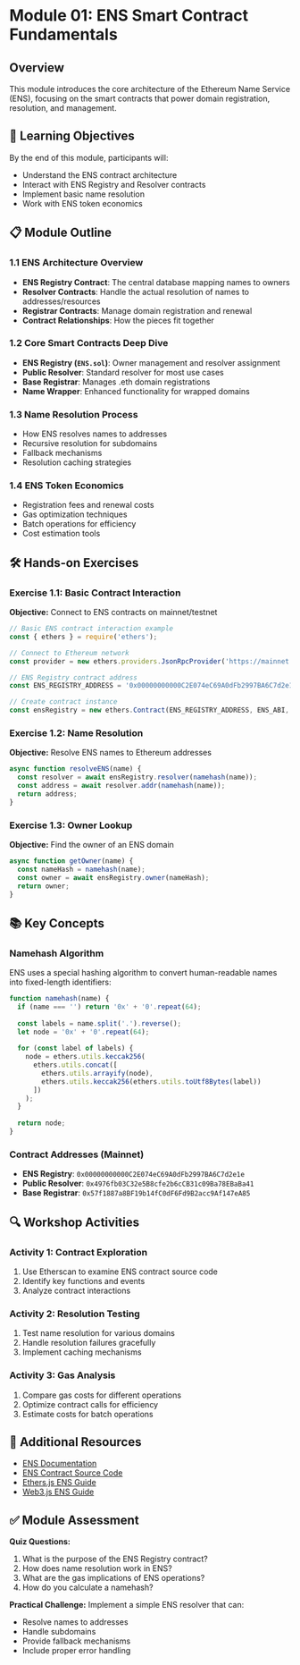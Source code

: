 # Module 01: ENS Smart Contract Fundamentals

## Overview
This module introduces the core architecture of the Ethereum Name Service (ENS), focusing on the smart contracts that power domain registration, resolution, and management.

## 🎯 Learning Objectives
By the end of this module, participants will:
- Understand the ENS contract architecture
- Interact with ENS Registry and Resolver contracts
- Implement basic name resolution
- Work with ENS token economics

## 📋 Module Outline

### 1.1 ENS Architecture Overview
- **ENS Registry Contract**: The central database mapping names to owners
- **Resolver Contracts**: Handle the actual resolution of names to addresses/resources
- **Registrar Contracts**: Manage domain registration and renewal
- **Contract Relationships**: How the pieces fit together

### 1.2 Core Smart Contracts Deep Dive
- **ENS Registry (`ENS.sol`)**: Owner management and resolver assignment
- **Public Resolver**: Standard resolver for most use cases
- **Base Registrar**: Manages .eth domain registrations
- **Name Wrapper**: Enhanced functionality for wrapped domains

### 1.3 Name Resolution Process
- How ENS resolves names to addresses
- Recursive resolution for subdomains
- Fallback mechanisms
- Resolution caching strategies

### 1.4 ENS Token Economics
- Registration fees and renewal costs
- Gas optimization techniques
- Batch operations for efficiency
- Cost estimation tools

## 🛠 Hands-on Exercises

### Exercise 1.1: Basic Contract Interaction
**Objective:** Connect to ENS contracts on mainnet/testnet
```javascript
// Basic ENS contract interaction example
const { ethers } = require('ethers');

// Connect to Ethereum network
const provider = new ethers.providers.JsonRpcProvider('https://mainnet.infura.io/v3/YOUR_PROJECT_ID');

// ENS Registry contract address
const ENS_REGISTRY_ADDRESS = '0x00000000000C2E074eC69A0dFb2997BA6C7d2e1e';

// Create contract instance
const ensRegistry = new ethers.Contract(ENS_REGISTRY_ADDRESS, ENS_ABI, provider);
```

### Exercise 1.2: Name Resolution
**Objective:** Resolve ENS names to Ethereum addresses
```javascript
async function resolveENS(name) {
  const resolver = await ensRegistry.resolver(namehash(name));
  const address = await resolver.addr(namehash(name));
  return address;
}
```

### Exercise 1.3: Owner Lookup
**Objective:** Find the owner of an ENS domain
```javascript
async function getOwner(name) {
  const nameHash = namehash(name);
  const owner = await ensRegistry.owner(nameHash);
  return owner;
}
```

## 📚 Key Concepts

### Namehash Algorithm
ENS uses a special hashing algorithm to convert human-readable names into fixed-length identifiers:
```javascript
function namehash(name) {
  if (name === '') return '0x' + '0'.repeat(64);
  
  const labels = name.split('.').reverse();
  let node = '0x' + '0'.repeat(64);
  
  for (const label of labels) {
    node = ethers.utils.keccak256(
      ethers.utils.concat([
        ethers.utils.arrayify(node),
        ethers.utils.keccak256(ethers.utils.toUtf8Bytes(label))
      ])
    );
  }
  
  return node;
}
```

### Contract Addresses (Mainnet)
- **ENS Registry**: `0x00000000000C2E074eC69A0dFb2997BA6C7d2e1e`
- **Public Resolver**: `0x4976fb03C32e5B8cfe2b6cCB31c09Ba78EBaBa41`
- **Base Registrar**: `0x57f1887a8BF19b14fC0dF6Fd9B2acc9Af147eA85`

## 🔍 Workshop Activities

### Activity 1: Contract Exploration
1. Use Etherscan to examine ENS contract source code
2. Identify key functions and events
3. Analyze contract interactions

### Activity 2: Resolution Testing
1. Test name resolution for various domains
2. Handle resolution failures gracefully
3. Implement caching mechanisms

### Activity 3: Gas Analysis
1. Compare gas costs for different operations
2. Optimize contract calls for efficiency
3. Estimate costs for batch operations

## 📖 Additional Resources
- [ENS Documentation](https://docs.ens.domains/)
- [ENS Contract Source Code](https://github.com/ensdomains/ens-contracts)
- [Ethers.js ENS Guide](https://docs.ethers.org/v5/api/utils/ens/)
- [Web3.js ENS Guide](https://web3js.readthedocs.io/en/v1.8.0/web3-eth-ens.html)

## ✅ Module Assessment
**Quiz Questions:**
1. What is the purpose of the ENS Registry contract?
2. How does name resolution work in ENS?
3. What are the gas implications of ENS operations?
4. How do you calculate a namehash?

**Practical Challenge:**
Implement a simple ENS resolver that can:
- Resolve names to addresses
- Handle subdomains
- Provide fallback mechanisms
- Include proper error handling
